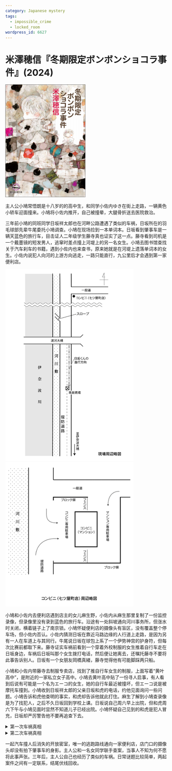 ```yaml
---
category: Japanese mystery
tags:
  - impossible_crime
  - locked_room
wordpress_id: 6627
---
```


# 米澤穂信『冬期限定ボンボンショコラ事件』(2024)

<img src=images/2024_cover.jpg width=250/>

主人公小鳩常悟朗是十八岁的的高中生，和同学小佐内ゆき在街上走路，一辆黄色小轿车迎面撞来。小鳩将小佐内推开，自己被撞晕，大腿骨折送去医院救治。

三年前小鳩的同班同学日坂祥太郎也在河畔公路遭遇了类似的车祸，日坂所在的羽毛球部先辈牛尾委托小鳩调查。小鳩在现场捡到一本单词本。日坂看到肇事车是一辆天蓝色的旅行车，目击证人二年级学生藤寺真也证实了这一点。藤寺看到司机是一个戴墨镜的短发男人，逃窜时差点撞上河堤上的另一名女生。小鳩去图书馆查找关于汽车刹车的书籍，遇到小佐内也来查书，原来她就是在河堤上遗落单词本的女生。小佐内说犯人向河的上游方向逃走，一路只能直行，九公里后才会遇到第一家便利店。

<img src=images/2024_map.gif width=400/>
<img src=images/2024_store.gif width=400/>

小鳩和小佐内去便利店遇到店主的女儿麻生野，小佐内从麻生那里复制了一份监控录像，但录像里没有录到蓝色的旅行车。沿途有一处斜坡通向河川事务所，但涨水时关闭，横着链子上了南京锁。小鳩怀疑便利店的摄像头有盲区，没有覆盖整个停车场，但小佐内否认。小佐内猜测日坂在靠近马路边缘的人行道上走路，是因为另有一人在车道上与其同行。牛尾说日坂在球包上系了一个伊势神宫的护身符，但每次比赛前都取下来。藤寺证实车祸前看到一个穿着外校制服的女生推着自行车走在日坂身边，车祸后日坂叫那个女生拨打电话，然后便让她离去，还嘱托藤寺不要将此事告诉别人。日坂有一个女朋友岡橋真緒，藤寺觉得他有可能脚踩两只船。

小鳩和小佐内带藤寺去制服专卖店，找到了推自行车女生的制服，上面写着“黄叶高中”，是附近的一家私立女子高中。小鳩去黄叶高中贴了一份寻人启事，有人看到后说有可能是一个名为エーコ的女生，她的自行车最近被撞坏，但エーコ说是被摩托车撞到。小鳩收到日坂祥太郎的父亲日坂和虎的电话，约他见面询问一些问题。小鳩告诉和虎他查明的事实，和虎却告诉他就此打住。麻生了解到小鳩查录像是为了找犯人，之后不久日坂回到学校上课。日坂说自己周六早上出院，但和虎周六下午与小鳩见面时显然不知道儿子已经出院。小鳩怀疑自己见到的和虎是犯人冒充，日坂却严厉警告他不要再追查下去。

<details><summary>第一次车祸真相</summary>
肇事司机名为永原匠真，他在便利店工作，篡改了监控录像，后被麻生发现。
</details>

<details><summary>第二次车祸真相</summary>
小鳩在医院的护士是日坂祥太郎的姐姐日坂エーコ，为了怕小鳩认出所以摘下了自己的名牌。（伏线：エーコ推小鳩的轮椅去屋顶花园时，明明直走就是电梯，却偏偏往左走，以免经过护士站被人叫名字。）エーコ和祥太郎的父母离婚，二人分别跟父母居住，只能偷偷见面，但小鳩张贴告示被和虎发现，将二人彻底分开，祥太郎见父母复合无望，绝望自杀，エーコ因此对小鳩怀恨在心。エーコ开车时偶然看到小鳩和小佐内，出于报复将小鳩撞倒，并将车沉入河中。（伏线：事故过后エーコ不再开车上班，所以皮肤晒黑。）エーコ担心小鳩和别人谈起车祸事件，所以给他服用安眠药。祥太郎没有死，被小佐内带到医院，劝姐姐不要执迷不悟。
</details>

一起汽车撞人后消失的开放密室，唯一的逃跑路线通向一家便利店，店门口的摄像头却没有拍下肇事车的身影。主人公和一名女同学联手查案，当事人不知为何不愿将此事声张。三年后，主人公自己也经历了类似的车祸。日常谜题比较简单，两起案件之间有一定联系，结尾伏线回收。